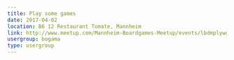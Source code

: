 ```yaml
---
title: Play some games
date: 2017-04-02
location: B6 12 Restaurant Tomate, Mannheim
link: http://www.meetup.com/Mannheim-Boardgames-Meetup/events/lbdmplywgbdb/
usergroup: bogama
type: usergroup
---
```

